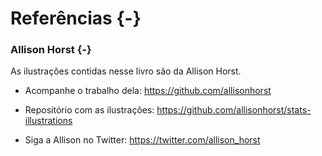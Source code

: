 # Referências {-}

### Allison Horst {-}

As ilustrações contidas nesse livro são da Allison Horst. 

- Acompanhe o trabalho dela: https://github.com/allisonhorst

- Repositório com as ilustrações: https://github.com/allisonhorst/stats-illustrations

- Siga a Allison no Twitter: https://twitter.com/allison_horst

